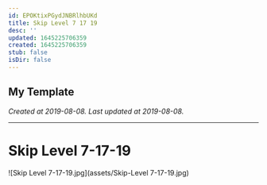 ```yaml
---
id: EPOKtixPGydJNBRlhbUKd
title: Skip Level 7 17 19
desc: ''
updated: 1645225706359
created: 1645225706359
stub: false
isDir: false
---
```

My Template
---

_Created at 2019-08-08._
_Last updated at 2019-08-08._




---

# Skip Level 7-17-19


![Skip Level 7-17-19.jpg](assets/Skip-Level 7-17-19.jpg)

